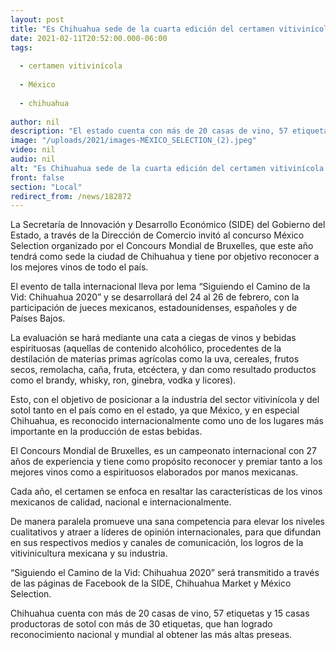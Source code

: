 ```yaml
---
layout: post
title: "Es Chihuahua sede de la cuarta edición del certamen vitivinícola México Selection"
date: 2021-02-11T20:52:00.000-06:00
tags:
  
  - certamen vitivinícola
  
  - México
  
  - chihuahua
  
author: nil
description: "El estado cuenta con más de 20 casas de vino, 57 etiquetas y 15 casas productoras de sotol, ganadoras de las más altas preseas internacionales"
image: "/uploads/2021/images-MÉXICO_SELECTION_(2).jpeg"
video: nil
audio: nil
alt: "Es Chihuahua sede de la cuarta edición del certamen vitivinícola México Selection"
front: false
section: "Local"
redirect_from: /news/182872
---
```


La Secretaría de Innovación y Desarrollo Económico (SIDE) del Gobierno del Estado, a través de la Dirección de Comercio invitó al concurso México Selection organizado por el Concours Mondial de Bruxelles, que este año tendrá como sede la ciudad de Chihuahua y tiene por objetivo reconocer a los mejores vinos de todo el país.

El evento de talla internacional lleva por lema “Siguiendo el Camino de la Vid: Chihuahua 2020” y se desarrollará del 24 al 26 de febrero, con la participación de jueces mexicanos, estadounidenses, españoles y de Países Bajos.

La evaluación se hará mediante una cata a ciegas de vinos y bebidas espirituosas (aquellas de contenido alcohólico, procedentes de la destilación de materias primas agrícolas como la uva, cereales, frutos secos, remolacha, caña, fruta, etcéctera, y dan como resultado productos como el brandy, whisky, ron, ginebra, vodka y licores).

Esto, con el objetivo de posicionar a la industria del sector vitivinícola y del sotol tanto en el país como en el estado, ya que México, y en especial Chihuahua, es reconocido internacionalmente como uno de los lugares más importante en la producción de estas bebidas.

El Concours Mondial de Bruxelles, es un campeonato internacional con 27 años de experiencia y tiene como propósito reconocer y premiar tanto a los mejores vinos como a espirituosos elaborados por manos mexicanas.

Cada año, el certamen se enfoca en resaltar las características de los vinos mexicanos de calidad, nacional e internacionalmente.

De manera paralela promueve una sana competencia para elevar los niveles cualitativos y atraer a líderes de opinión internacionales, para que difundan en sus respectivos medios y canales de comunicación, los logros de la vitivinicultura mexicana y su industria.

“Siguiendo el Camino de la Vid: Chihuahua 2020” será transmitido a través de las páginas de Facebook de la SIDE, Chihuahua Market y México Selection.

Chihuahua cuenta con más de 20 casas de vino, 57 etiquetas y 15 casas productoras de sotol con más de 30 etiquetas, que han logrado reconocimiento nacional y mundial al obtener las más altas preseas.